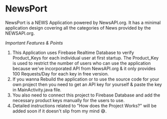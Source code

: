 # NewsPort
NewsPort is a NEWS Application powered by NewsAPI.org. It has a minimal application design covering all the categories of News provided by the NEWSAPI.org.

*Important Features & Points*
1) This Application uses Firebase Realtime Database to verify Product_Keys for each individual user at first startup. The Product_Key is used to restrict the number of users who can use the application because we've incorporated API from NewsAPI.org & it only provides 100 Requests/Day for each key in free version.
2) If you wanna Rebuild the application or to use the source code for your own project then you need to get an API key for yourself & paste the key in MainActivity.java file.
3) You also need to connect this project to Firebase Database and add the necessary product keys manually for the users to use.
4) Detailed instructions related to "How does the Project Works?" will be added soon if it doesn't slip from my mind 😅.
